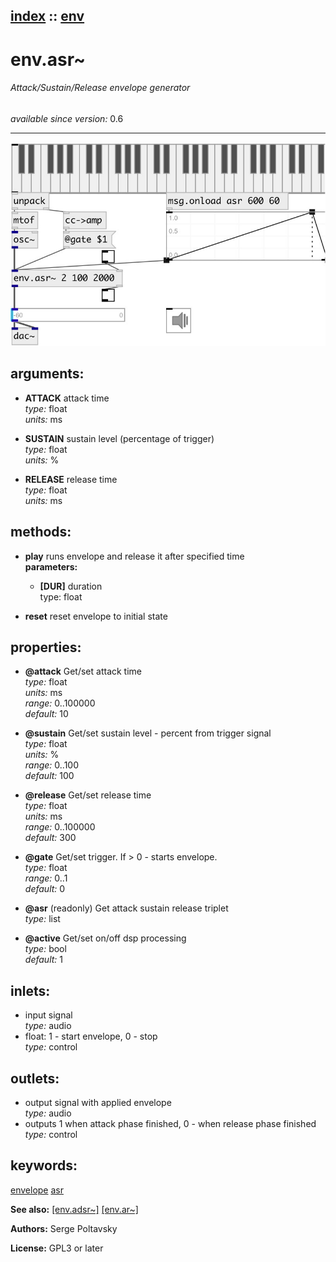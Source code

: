 [index](index.html) :: [env](category_env.html)
---

# env.asr~

###### Attack/Sustain/Release envelope generator

*available since version:* 0.6

---




[![example](../examples/img/env.asr~.jpg)](../examples/pd/env.asr~.pd)



## arguments:

* **ATTACK**
attack time<br>
_type:_ float<br>
_units:_ ms<br>

* **SUSTAIN**
sustain level (percentage of trigger)<br>
_type:_ float<br>
_units:_ %<br>

* **RELEASE**
release time<br>
_type:_ float<br>
_units:_ ms<br>



## methods:

* **play**
runs envelope and release it after specified time<br>
  __parameters:__
  - **[DUR]** duration<br>
    type: float <br>

* **reset**
reset envelope to initial state<br>




## properties:

* **@attack** 
Get/set attack time<br>
_type:_ float<br>
_units:_ ms<br>
_range:_ 0..100000<br>
_default:_ 10<br>

* **@sustain** 
Get/set sustain level - percent from trigger signal<br>
_type:_ float<br>
_units:_ %<br>
_range:_ 0..100<br>
_default:_ 100<br>

* **@release** 
Get/set release time<br>
_type:_ float<br>
_units:_ ms<br>
_range:_ 0..100000<br>
_default:_ 300<br>

* **@gate** 
Get/set trigger. If &gt; 0 - starts envelope.<br>
_type:_ float<br>
_range:_ 0..1<br>
_default:_ 0<br>

* **@asr** (readonly)
Get attack sustain release triplet<br>
_type:_ list<br>

* **@active** 
Get/set on/off dsp processing<br>
_type:_ bool<br>
_default:_ 1<br>



## inlets:

* input signal<br>
_type:_ audio
* float: 1 - start envelope, 0 - stop<br>
_type:_ control



## outlets:

* output signal with applied envelope<br>
_type:_ audio
* outputs 1 when attack phase finished, 0 - when release phase finished<br>
_type:_ control



## keywords:

[envelope](keywords/envelope.html)
[asr](keywords/asr.html)



**See also:**
[\[env.adsr~\]](env.adsr~.html)
[\[env.ar~\]](env.ar~.html)




**Authors:** Serge Poltavsky




**License:** GPL3 or later





